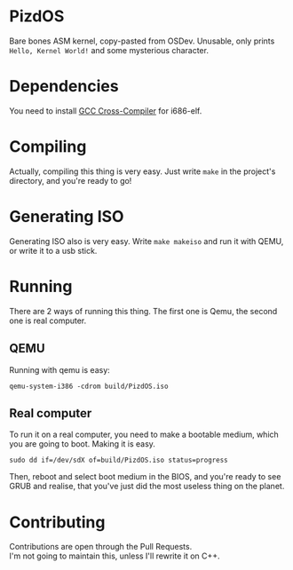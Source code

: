 # PizdOS
Bare bones ASM kernel, copy-pasted from OSDev. Unusable, only prints `Hello, Kernel World!` and some mysterious character.  
# Dependencies
You need to install [GCC Cross-Compiler](https://wiki.osdev.org/GCC_Cross-Compiler) for i686-elf.
# Compiling
Actually, compiling this thing is very easy. Just write `make` in the project's directory, and you're ready to go!
# Generating ISO
Generating ISO also is very easy. Write `make makeiso` and run it with QEMU, or write it to a usb stick.  
# Running
There are 2 ways of running this thing. The first one is Qemu, the second one is real computer.  
## QEMU
Running with qemu is easy:
```
qemu-system-i386 -cdrom build/PizdOS.iso
```
## Real computer
To run it on a real computer, you need to make a bootable medium, which you are going to boot. Making it is easy.
```
sudo dd if=/dev/sdX of=build/PizdOS.iso status=progress
```
Then, reboot and select boot medium in the BIOS, and you're ready to see GRUB and realise, that you've just did the most useless thing on the planet.  
# Contributing
Contributions are open through the Pull Requests.  
I'm not going to maintain this, unless I'll rewrite it on C++.
